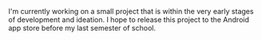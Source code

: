 I'm currently working on a small project that is within the very early stages of development and ideation. I hope to release this project to the Android app store before my last semester of school.
